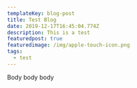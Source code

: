 ```yaml
---
templateKey: blog-post
title: Test Blog
date: 2019-12-17T16:45:04.774Z
description: This is a test
featuredpost: true
featuredimage: /img/apple-touch-icon.png
tags:
  - test
---
```

Body body body
